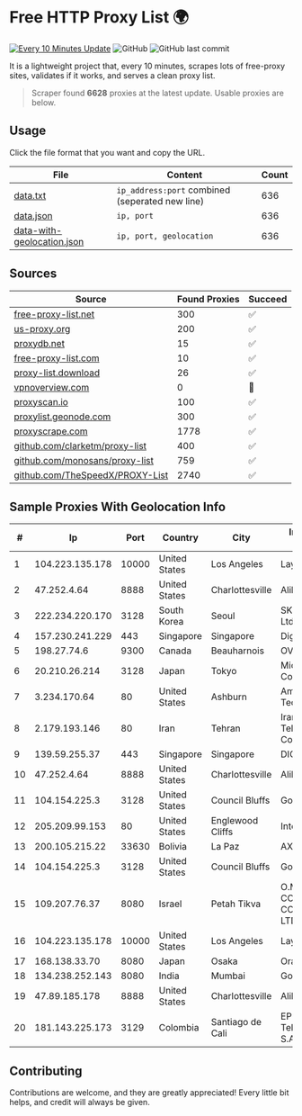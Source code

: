 
# Free HTTP Proxy List 🌍

[![Every 10 Minutes Update](https://github.com/mertguvencli/http-proxy-list/actions/workflows/main.yml/badge.svg?branch=main)](https://github.com/mertguvencli/http-proxy-list/actions/workflows/main.yml)
![GitHub](https://img.shields.io/github/license/mertguvencli/http-proxy-list)
![GitHub last commit](https://img.shields.io/github/last-commit/mertguvencli/http-proxy-list)

It is a lightweight project that, every 10 minutes, scrapes lots of free-proxy sites, validates if it works, and serves a clean proxy list.


> Scraper found **6628** proxies at the latest update. Usable proxies are below.

## Usage

Click the file format that you want and copy the URL.


|File|Content|Count|
|----|-------|-----|
|[data.txt](https://raw.githubusercontent.com/mertguvencli/http-proxy-list/main/proxy-list/data.txt)|`ip_address:port` combined (seperated new line)|636|
|[data.json](https://raw.githubusercontent.com/mertguvencli/http-proxy-list/main/proxy-list/data.json)|`ip, port`|636|
|[data-with-geolocation.json](https://raw.githubusercontent.com/mertguvencli/http-proxy-list/main/proxy-list/data-with-geolocation.json)|`ip, port, geolocation`|636|

## Sources

|Source|Found Proxies|Succeed|
|------|-------------|-------|
|[free-proxy-list.net](https://free-proxy-list.net)|300|✅|
|[us-proxy.org](https://www.us-proxy.org)|200|✅|
|[proxydb.net](http://proxydb.net)|15|✅|
|[free-proxy-list.com](https://free-proxy-list.com/?page=&port=&type%5B%5D=http&type%5B%5D=https&up_time=0&search=Search)|10|✅|
|[proxy-list.download](https://www.proxy-list.download/HTTP)|26|✅|
|[vpnoverview.com](https://vpnoverview.com/privacy/anonymous-browsing/free-proxy-servers)|0|🚫|
|[proxyscan.io](https://www.proxyscan.io)|100|✅|
|[proxylist.geonode.com](https://proxylist.geonode.com/api/proxy-list?limit=300&page=1&sort_by=lastChecked&sort_type=desc&protocols=http,https)|300|✅|
|[proxyscrape.com](https://api.proxyscrape.com/v2/?request=displayproxies&protocol=http&timeout=10000&country=all&ssl=all&anonymity=all)|1778|✅|
|[github.com/clarketm/proxy-list](https://raw.githubusercontent.com/clarketm/proxy-list/master/proxy-list-raw.txt)|400|✅|
|[github.com/monosans/proxy-list](https://raw.githubusercontent.com/monosans/proxy-list/main/proxies/http.txt)|759|✅|
|[github.com/TheSpeedX/PROXY-List](https://raw.githubusercontent.com/TheSpeedX/PROXY-List/master/http.txt)|2740|✅|


## Sample Proxies With Geolocation Info

|#|Ip|Port|Country|City|Internet Service Provider|
|-|--|----|-------|----|-------------------------|
|1|104.223.135.178|10000|United States|Los Angeles|LayerHost|
|2|47.252.4.64|8888|United States|Charlottesville|Alibaba.com LLC|
|3|222.234.220.170|3128|South Korea|Seoul|SK Broadband Co Ltd|
|4|157.230.241.229|443|Singapore|Singapore|DigitalOcean, LLC|
|5|198.27.74.6|9300|Canada|Beauharnois|OVH SAS|
|6|20.210.26.214|3128|Japan|Tokyo|Microsoft Corporation|
|7|3.234.170.64|80|United States|Ashburn|Amazon Technologies Inc.|
|8|2.179.193.146|80|Iran|Tehran|Iran Telecommunication Company PJS|
|9|139.59.255.37|443|Singapore|Singapore|DIGITALOCEAN|
|10|47.252.4.64|8888|United States|Charlottesville|Alibaba.com LLC|
|11|104.154.225.3|3128|United States|Council Bluffs|Google LLC|
|12|205.209.99.153|80|United States|Englewood Cliffs|Interserver, Inc|
|13|200.105.215.22|33630|Bolivia|La Paz|AXS Bolivia S. A.|
|14|104.154.225.3|3128|United States|Council Bluffs|Google LLC|
|15|109.207.76.37|8080|Israel|Petah Tikva|O.M.C. COMPUTERS & COMMUNICATIONS LTD|
|16|104.223.135.178|10000|United States|Los Angeles|LayerHost|
|17|168.138.33.70|8080|Japan|Osaka|Oracle Corporation|
|18|134.238.252.143|8080|India|Mumbai|Google LLC|
|19|47.89.185.178|8888|United States|Charlottesville|Alibaba.com LLC|
|20|181.143.225.173|3129|Colombia|Santiago de Cali|EPM Telecomunicaciones S.A. E.S.P.|



## Contributing

Contributions are welcome, and they are greatly appreciated! Every
little bit helps, and credit will always be given.


